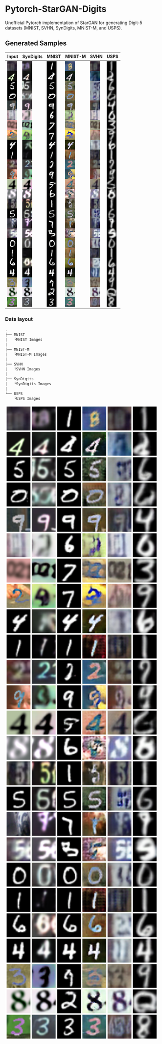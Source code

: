# Pytorch-StarGAN-Digits
Unofficial Pytorch implementation of StarGAN for generating Digit-5 datasets (MNIST, SVHN, SynDigits, MNIST-M, and USPS).

## Generated Samples
Input | SynDigits | MNIST | MNIST-M | SVHN | USPS 
--- | --- | --- | --- | --- | ---
![Input](/Results/Input.png) | ![SynDigits](/Results/SynDigits.png) | ![MNIST](/Results/MNIST.png) | ![MNIST-M](/Results/MNISTM.png) | ![SVHN](/Results/SVHN.png) | ![USPS](/Results/USPS.png) 

### Data layout
    .
    ├── MNIST 
    |	└MNIST Images
    |
    |── MNIST-M
    |	└MNIST-M Images
    |
    |── SVHN  
    |	└SVHN Images
    |
    |── SynDigits
    |	└SynDigits Images
    |
    └── USPS
    	└USPS Images

<img src="/Results/Digits.png" width="500"></img>
